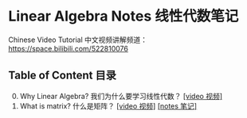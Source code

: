 # Linear Algebra Notes 线性代数笔记
Chinese Video Tutorial 中文视频讲解频道：https://space.bilibili.com/522810076

## Table of Content 目录

0. Why Linear Algebra? 我们为什么要学习线性代数？ [\[video 视频\]]()
1. What is matrix? 什么是矩阵？ [\[video 视频\]]() [\[notes 笔记\]](https://github.com/ElectronicKale/Linear_Algebra_Notes/blob/master/What%20is%20Matrix-%E4%BB%80%E4%B9%88%E6%98%AF%E7%9F%A9%E9%98%B5%EF%BC%9F.pdf)
